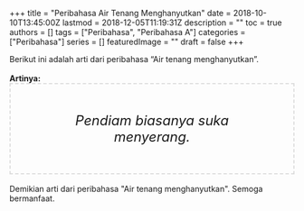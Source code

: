 +++
title = "Peribahasa Air Tenang Menghanyutkan"
date = 2018-10-10T13:45:00Z
lastmod = 2018-12-05T11:19:31Z
description = ""
toc = true
authors = []
tags = ["Peribahasa", "Peribahasa A"]
categories = ["Peribahasa"]
series = []
featuredImage = ""
draft = false
+++

<div dir="ltr" style="text-align: left;" trbidi="on">Berikut ini adalah arti dari peribahasa “Air tenang menghanyutkan”.<br /><br /><div style="text-align: justify;"><b>Artinya:</b></div><div style="border: 2px dashed #ddd; font-size: 24px; height: auto; margin: 0 auto; padding: 50px; text-align: center; width: auto;"><i>Pendiam biasanya suka menyerang.</i></div><br />Demikian arti dari peribahasa "Air tenang menghanyutkan". Semoga bermanfaat.</div>
